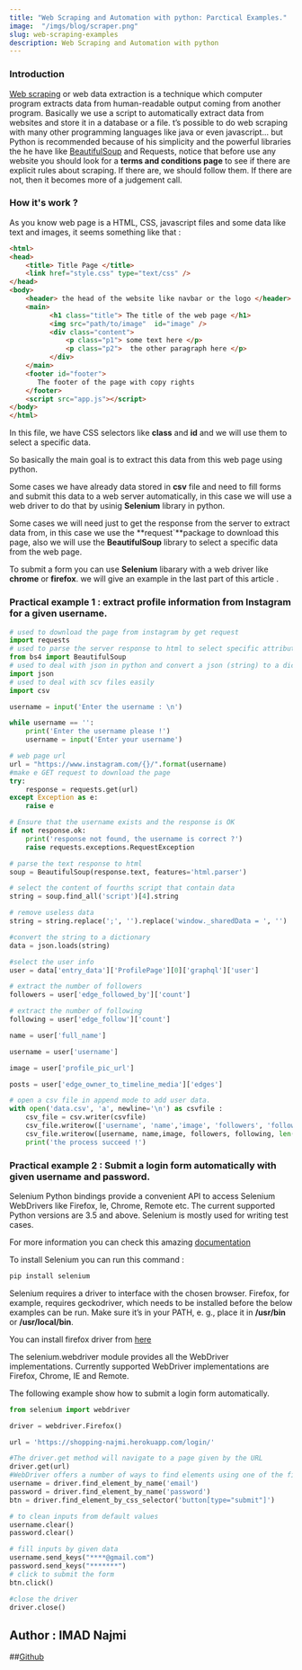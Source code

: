 ```yaml
---
title: "Web Scraping and Automation with python: Parctical Examples."
image:  "/imgs/blog/scraper.png"
slug: web-scraping-examples
description: Web Scraping and Automation with python
---
```


### Introduction

[Web scraping](https://en.wikipedia.org/wiki/Web_scraping) or web data extraction is a technique which computer program extracts data from human-readable output coming from another program.
Basically we use a script to automatically extract data from websites and store it in a database or a file.
t’s possible to do web scraping with many other programming languages like java or even javascript... but Python is recommended because of his simplicity and the powerful libraries the he have like [BeautifulSoup](https://www.crummy.com/software/BeautifulSoup/bs4/doc/) and Requests, notice that before use any website  you should look for a **terms and conditions page** to see if there are explicit rules about scraping. If there are, we should follow them. If there are not, then it becomes more of a judgement call.
### How it's work ?

As you know web page is a HTML, CSS, javascript files and some data like text and images, it seems something like that :

```html
<html>
<head>
    <title> Title Page </title>
    <link href="style.css" type="text/css" />
</head>
<body>
    <header> the head of the website like navbar or the logo </header>
    <main>
          <h1 class="title"> The title of the web page </h1>
          <img src="path/to/image"  id="image" />
          <div class="content">
              <p class="p1"> some text here </p>
              <p class="p2">  the other paragraph here </p>
          </div>
    </main>
    <footer id="footer">
       The footer of the page with copy rights
    </footer>
    <script src="app.js"></script>
</body>
</html>
```
In this file, we have CSS selectors like **class** and **id** and we will use them to select a specific data.

So basically the main goal is to extract this data from this web page using python.

Some cases we have already data stored in **csv** file and  need to fill forms  and submit this data  to a web server automatically, in this case we will use a web driver to do that by usinig **Selenium** library in python.

Some cases  we will need just to get the response from the server to extract data from, in this case we use the **request`**package to download this page, also we will use the **BeautifulSoup** library to select a specific data from the web page.

To submit a form you can use **Selenium** libarary with a web driver like **chrome** or **firefox**. we will give an example in the last part of this article
.
### Practical example 1 : extract profile information from Instagram for a given username.


```python
# used to download the page from instagram by get request
import requests
# used to parse the server response to html to select specific attributes and tags
from bs4 import BeautifulSoup
# used to deal with json in python and convert a json (string) to a dictionary
import json
# used to deal with scv files easily
import csv

username = input('Enter the username : \n')

while username == '':
	print('Enter the username please !')
	username = input('Enter your username')

# web page url
url = "https://www.instagram.com/{}/".format(username)
#make e GET request to download the page
try:
	response = requests.get(url)
except Exception as e:
	raise e

# Ensure that the username exists and the response is OK
if not response.ok:
	print('response not found, the username is correct ?')
	raise requests.exceptions.RequestException

# parse the text response to html
soup = BeautifulSoup(response.text, features='html.parser')

# select the content of fourths script that contain data
string = soup.find_all('script')[4].string

# remove useless data
string = string.replace(';', '').replace('window._sharedData = ', '')

#convert the string to a dictionary
data = json.loads(string)

#select the user info
user = data['entry_data']['ProfilePage'][0]['graphql']['user']

# extract the number of followers
followers = user['edge_followed_by']['count']

# extract the number of following
following = user['edge_follow']['count']

name = user['full_name']

username = user['username']

image = user['profile_pic_url']

posts = user['edge_owner_to_timeline_media']['edges']

# open a csv file in append mode to add user data.
with open('data.csv', 'a', newline='\n') as csvfile :
	csv_file = csv.writer(csvfile)
	csv_file.writerow(['username', 'name','image', 'followers', 'following', 'posts'])
	csv_file.writerow([username, name,image, followers, following, len(posts)])
	print('the process succeed !')

```

### Practical example 2 : Submit a login form automatically with given username and password.

Selenium Python bindings provide a convenient API to access Selenium WebDrivers like Firefox, Ie, Chrome, Remote etc. The current supported Python versions are 3.5 and above. Selenium is mostly used for writing test cases.

For more information you can check this amazing [documentation](https://selenium-python.readthedocs.io)

To install Selenium you can run this command :
```bash
pip install selenium
```

Selenium requires a driver to interface with the chosen browser. Firefox, for example, requires geckodriver, which needs to be installed before the below examples can be run. Make sure it’s in your PATH, e. g., place it in **/usr/bin** or
**/usr/local/bin**.


You can install firefox driver from [here](https://github.com/mozilla/geckodriver/releases)

The selenium.webdriver module provides all the WebDriver implementations. Currently supported WebDriver implementations are Firefox, Chrome, IE and Remote.

The following example show how to submit a login form automatically.

```python
from selenium import webdriver

driver = webdriver.Firefox()

url = 'https://shopping-najmi.herokuapp.com/login/'

#The driver.get method will navigate to a page given by the URL
driver.get(url)
#WebDriver offers a number of ways to find elements using one of the find_element_by_* methods
username = driver.find_element_by_name('email')
password = driver.find_element_by_name('password')
btn = driver.find_element_by_css_selector('button[type="submit"]')

# to clean inputs from default values
username.clear()
password.clear()

# fill inputs by given data
username.send_keys("****@gmail.com")
password.send_keys("*******")
# click to submit the form
btn.click()

#close the driver
driver.close()
```
## Author : IMAD Najmi
##[Github](https://github.com/najmi9/web_scraping_blog)
